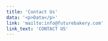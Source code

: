 ```yaml
---
title: 'Contact Us'
data: '<p>Data</p>'
link: 'mailto:info@futurebakery.com'
link_text: 'CONTACT US'
---
```


